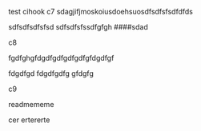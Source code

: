 test cihook
c7
sdagjifjmoskoiusdoehsuosdfsdfsfsdfdfds

sdfsdfsdfsfsd
sdfsdfsfssdfgfgh
####sdad



c8

fgdfghgfdgdfgdfgdfgdfgfdgdfgf

fdgdfgd
fdgdfgdfg
gfdgfg

c9

readmememe

cer
ertererte

